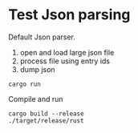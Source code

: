 # Test Json parsing

Default Json parser.

1. open and load large json file
2. process file using entry ids
3. dump json

```
cargo run
```

Compile and run

```
cargo build --release
./target/release/rust
```
